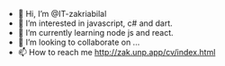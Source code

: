- 👋 Hi, I’m @IT-zakriabilal
- 👀 I’m interested in javascript, c# and dart.
- 🌱 I’m currently learning node js and react.
- 💞️ I’m looking to collaborate on ...
- 📫 How to reach me 
http://zak.unp.app/cv/index.html

<!---
IT-zakriabilal/IT-zakriabilal is a ✨ special ✨ repository because its `README.md` (this file) appears on your GitHub profile.
You can click the Preview link to take a look at your changes.
--->

